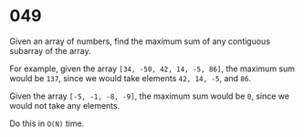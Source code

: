 [_metadata_:difficulty]:-  "Medium"
[_metadata_:asker]:-       "Amazon"
[_metadata_:tags]:-        "contiguous list sublist"

# 049

Given an array of numbers, find the maximum sum of any contiguous subarray of the array.

For example, given the array `[34, -50, 42, 14, -5, 86]`, the maximum sum would be `137`, since we would take elements `42, 14, -5`, and `86`.

Given the array `[-5, -1, -8, -9]`, the maximum sum would be `0`, since we would not take any elements.

Do this in `O(N)` time.
